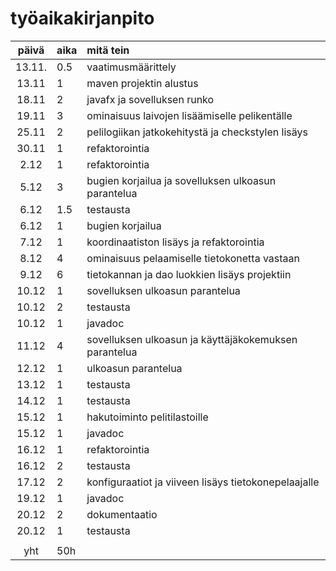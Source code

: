 # työaikakirjanpito

| päivä  | aika | mitä tein                                             |
| :----: | :--- | :---------------------------------------------------- |
| 13.11. | 0.5  | vaatimusmäärittely                                    |
| 13.11  | 1    | maven projektin alustus                               |
| 18.11  | 2    | javafx ja sovelluksen runko                           |
| 19.11  | 3    | ominaisuus laivojen lisäämiselle pelikentälle         |
| 25.11  | 2    | pelilogiikan jatkokehitystä ja checkstylen lisäys     |
| 30.11  | 1    | refaktorointia                                        |
|  2.12  | 1    | refaktorointia                                        |
|  5.12  | 3    | bugien korjailua ja sovelluksen ulkoasun parantelua   |
|  6.12  | 1.5  | testausta                                             |
|  6.12  | 1    | bugien korjailua                                      |
|  7.12  | 1    | koordinaatiston lisäys ja refaktorointia              |
|  8.12  | 4    | ominaisuus pelaamiselle tietokonetta vastaan          |
|  9.12  | 6    | tietokannan ja dao luokkien lisäys projektiin         |
| 10.12  | 1    | sovelluksen ulkoasun parantelua                       |
| 10.12  | 2    | testausta                                             |
| 10.12  | 1    | javadoc                                               |
| 11.12  | 4    | sovelluksen ulkoasun ja käyttäjäkokemuksen parantelua |
| 12.12  | 1    | ulkoasun parantelua                                   |
| 13.12  | 1    | testausta                                             |
| 14.12  | 1    | testausta                                             |
| 15.12  | 1    | hakutoiminto pelitilastoille                          |
| 15.12  | 1    | javadoc                                               |
| 16.12  | 1    | refaktorointia                                        |
| 16.12  | 2    | testausta                                             |
| 17.12  | 2    | konfiguraatiot ja viiveen lisäys tietokonepelaajalle  |
| 19.12  | 1    | javadoc                                               |
| 20.12  | 2    | dokumentaatio                                         |
| 20.12  | 1    | testausta                                             |
|        |      |                                                       |
|  yht   | 50h  |                                                       |
